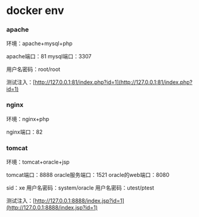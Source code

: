 # docker env

### apache
环境：apache+mysql+php

apache端口：81
mysql端口：3307

用户名密码：root/root

测试注入：[http://127.0.0.1:81/index.php?id=1](http://127.0.0.1:81/index.php?id=1)

### nginx

环境：nginx+php

nginx端口：82

### tomcat
环境：tomcat+oracle+jsp

tomcat端口：8888
oracle服务端口：1521
oracle的web端口：8080

sid：xe
用户名密码：system/oracle
用户名密码：utest/ptest

测试注入：[http://127.0.0.1:8888/index.jsp?id=1](http://127.0.0.1:8888/index.jsp?id=1)
